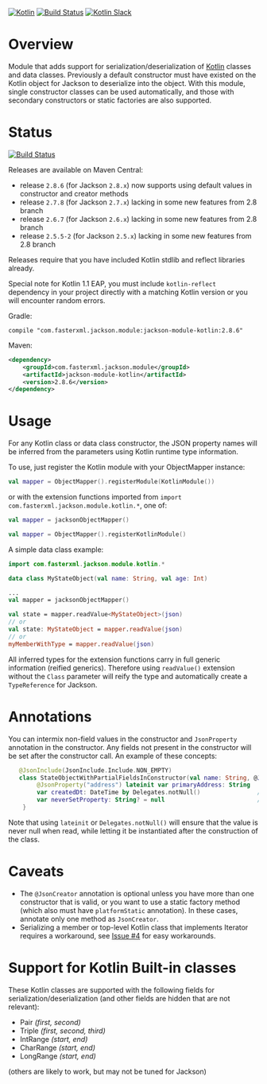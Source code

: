[![Kotlin](https://img.shields.io/badge/kotlin-1.0.6-blue.svg)](http://kotlinlang.org) [![Build Status](https://travis-ci.org/FasterXML/jackson-module-kotlin.svg)](https://travis-ci.org/FasterXML/jackson-module-kotlin) [![Kotlin Slack](https://img.shields.io/badge/chat-kotlin%20slack-orange.svg)](http://kotlinslackin.herokuapp.com)

# Overview

Module that adds support for serialization/deserialization of [Kotlin](http://kotlinlang.org) classes and data classes.  Previously a default constructor must have existed on the Kotlin object for Jackson to deserialize into the object.  With this module, single constructor classes can be used automatically, and those with secondary constructors or static factories are also supported.

# Status

[![Build Status](https://travis-ci.org/FasterXML/jackson-module-kotlin.svg)](https://travis-ci.org/FasterXML/jackson-module-kotlin)

Releases are available on Maven Central:

* release `2.8.6` (for Jackson `2.8.x`) now supports using default values in constructor and creator methods
* release `2.7.8` (for Jackson `2.7.x`) lacking in some new features from 2.8 branch
* release `2.6.7` (for Jackson `2.6.x`) lacking in some new features from 2.8 branch
* release `2.5.5-2` (for Jackson `2.5.x`) lacking in some new features from 2.8 branch

Releases require that you have included Kotlin stdlib and reflect libraries already.

Special note for Kotlin 1.1 EAP, you must include `kotlin-reflect` dependency in your project directly with a matching Kotlin version or you will encounter random errors.

Gradle:
```
compile "com.fasterxml.jackson.module:jackson-module-kotlin:2.8.6"
```

Maven:
```xml
<dependency>
    <groupId>com.fasterxml.jackson.module</groupId>
    <artifactId>jackson-module-kotlin</artifactId>
    <version>2.8.6</version>
</dependency>
```

# Usage

For any Kotlin class or data class constructor, the JSON property names will be inferred from the parameters using Kotlin runtime type information.

To use, just register the Kotlin module with your ObjectMapper instance:

```kotlin
val mapper = ObjectMapper().registerModule(KotlinModule())
```

or with the extension functions imported from `import com.fasterxml.jackson.module.kotlin.*`, one of:

```kotlin
val mapper = jacksonObjectMapper()
```

```kotlin
val mapper = ObjectMapper().registerKotlinModule()
```

A simple data class example:
```kotlin
import com.fasterxml.jackson.module.kotlin.*

data class MyStateObject(val name: String, val age: Int)

...
val mapper = jacksonObjectMapper()

val state = mapper.readValue<MyStateObject>(json)
// or
val state: MyStateObject = mapper.readValue(json)
// or
myMemberWithType = mapper.readValue(json)
```

All inferred types for the extension functions carry in full generic information (reified generics).
Therefore using `readValue()` extension without the `Class` parameter will reify the type and automatically create a `TypeReference` for Jackson.

# Annotations

You can intermix non-field values in the constructor and `JsonProperty` annotation in the constructor.  Any fields not present in the constructor will be set after the constructor call.  An example of these concepts:

```kotlin
   @JsonInclude(JsonInclude.Include.NON_EMPTY)
   class StateObjectWithPartialFieldsInConstructor(val name: String, @JsonProperty("age") val years: Int)    {
        @JsonProperty("address") lateinit var primaryAddress: String   // set after construction
        var createdDt: DateTime by Delegates.notNull()                // set after construction
        var neverSetProperty: String? = null                          // not in JSON so must be nullable with default
    }
```

Note that using `lateinit` or `Delegates.notNull()` will ensure that the value is never null when read, while letting it be instantiated after the construction of the class.

# Caveats

* The `@JsonCreator` annotation is optional unless you have more than one constructor that is valid, or you want to use a static factory method (which also must have `platformStatic` annotation).  In these cases, annotate only one method as `JsonCreator`.
* Serializing a member or top-level Kotlin class that implements Iterator requires a workaround, see [Issue #4](https://github.com/FasterXML/jackson-module-kotlin/issues/4) for easy workarounds.
 
# Support for Kotlin Built-in classes

These Kotlin classes are supported with the following fields for serialization/deserialization (and other fields are hidden that are not relevant):

* Pair _(first, second)_
* Triple _(first, second, third)_
* IntRange _(start, end)_
* CharRange _(start, end)_
* LongRange _(start, end)_

(others are likely to work, but may not be tuned for Jackson)
